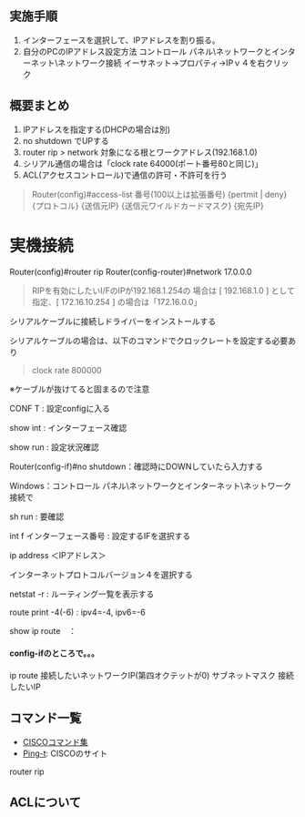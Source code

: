 ## 実施手順
1. インターフェースを選択して、IPアドレスを割り振る。
2. 自分のPCのIPアドレス設定方法
コントロール パネル\\ネットワークとインターネット\\ネットワーク接続
イーサネット→プロパティ→IPｖ４を右クリック

## 概要まとめ
1. IPアドレスを指定する(DHCPの場合は別)
2. no shutdown でUPする
3. router rip > network 対象になる根とワークアドレス(192.168.1.0)
4. シリアル通信の場合は「clock rate 64000(ポート番号80と同じ)」
5. ACL(アクセスコントロール)で通信の許可・不許可を行う
> Router(config)#access-list 番号(100以上は拡張番号) {pertmit | deny} {プロトコル} {送信元IP} {送信元ワイルドカードマスク} {宛先IP}

# 実機接続

Router(config)#router rip
Router(config-router)#network 17.0.0.0
> RIPを有効にしたいI/FのIPが192.168.1.254の
場合は [ 192.168.1.0 ] として指定、[ 172.16.10.254 ] の場合は「172.16.0.0」

シリアルケーブルに接続しドライバーをインストールする

シリアルケーブルの場合は、以下のコマンドでクロックレートを設定する必要あり
> clock rate 800000

※ケーブルが抜けてると固まるので注意

CONF T : 設定configに入る

show int : インターフェース確認

show run : 設定状況確認

Router(config-if)#no shutdown：確認時にDOWNしていたら入力する

Windows：コントロール パネル\\ネットワークとインターネット\\ネットワーク接続で

sh run : 要確認

int f インターフェース番号 : 設定するIFを選択する

ip address ＜IPアドレス＞

インターネットプロトコルバージョン４を選択する

netstat -r :  ルーティング一覧を表示する

route print -4(-6) : ipv4=-4, ipv6=-6

show ip route　：

#### config-ifのところで。。。
ip route 接続したいネットワークIP(第四オクテットが0) サブネットマスク 接続したいIP

## コマンド一覧
* [CISCOコマンド集](https://ping-t.com/modules/cisco/?Cisco%A5%B3%A5%DE%A5%F3%A5%C9%BD%B8)
* [Ping-t](https://ping-t.com/): CISCOのサイト


router rip

## ACLについて

